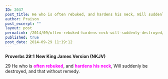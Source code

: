 ```yaml
---
ID: 2037
post_title: He who is often rebuked, and hardens his neck, Will suddenly be destroyed
author: Praison
post_excerpt: ""
layout: post
permalink: /2014/09/often-rebuked-hardens-neck-will-suddenly-destroyed/
published: true
post_date: 2014-09-29 11:19:12
---
```

<strong>Proverbs 29:1</strong>
<strong> New King James Version (NKJV)</strong>

29 He who is <span style="color: #ff00ff;"><strong>often rebuked</strong></span>, and <span style="color: #ff00ff;"><strong>hardens his neck</strong></span>,
Will suddenly be destroyed, and that without remedy.